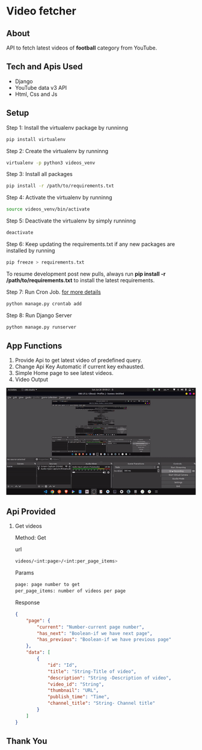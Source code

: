 # Video fetcher

## About

API to fetch latest videos of **football** category from YouTube.

## Tech and Apis Used

-   Django
-   YouTube data v3 API
-   Html, Css and Js

## Setup

Step 1: Install the virtualenv package by runninng

```bash
pip install virtualenv
```

Step 2: Create the virtualenv by runninng

```bash
virtualenv -p python3 videos_venv
```

Step 3: Install all packages

```bash
pip install -r /path/to/requirements.txt
```

Step 4: Activate the virtualenv by runninng

```bash
source videos_venv/bin/activate
```

Step 5: Deactivate the virtualenv by simply runninng

```bash
deactivate
```

Step 6: Keep updating the requirements.txt if any new packages are installed by running

```bash
pip freeze > requirements.txt
```

To resume development post new pulls, always run **pip install -r /path/to/requirements.txt** to install the latest requirements.

Step 7: Run Cron Job. [for more details](https://github.com/kraiz/django-crontab)

```bash
python manage.py crontab add
```

Step 8: Run Django Server

```bash
python manage.py runserver
```

## App Functions

1. Provide Api to get latest video of predefined query.
2. Change Api Key Automatic if current key exhausted.
3. Simple Home page to see latest videos.
4. Video Output

![output](./static/out-put.gif)

## Api Provided

1.  Get videos

    Method: Get

    url

    ```bash
    videos/<int:page>/<int:per_page_items>
    ```

    Params

    ```bash
    page: page number to get
    per_page_items: number of videos per page
    ```

    Response

    ```json
    {
        "page": {
            "current": "Number-current page number",
            "has_next": "Boolean-if we have next page",
            "has_previous": "Boolean-if we have previous page"
        },
        "data": [
            {
                "id": "Id",
                "title": "String-Title of video",
                "description": "String -Description of video",
                "video_id": "String",
                "thumbnail": "URL",
                "publish_time": "Time",
                "channel_title": "String- Channel title"
            }
        ]
    }
    ```

## Thank You
